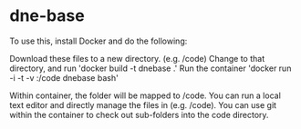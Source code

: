 # dne-base

To use this, install Docker and do the following:

Download these files to a new directory. (e.g. /code)
Change to that directory, and run 'docker build  -t dnebase .'
Run the container 'docker run -i -t -v <full path to local directory>:/code dnebase bash'

Within container, the folder will be mapped to /code. You can run a local text editor and directly manage the files in <full path to local directory> (e.g. /code). You can use git within the container to check out sub-folders into the code directory. 
